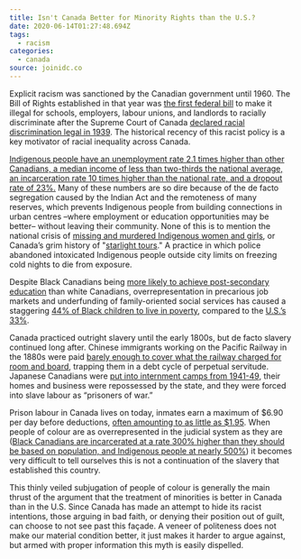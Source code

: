 ```yaml
---
title: Isn't Canada Better for Minority Rights than the U.S.?
date: 2020-06-14T01:27:48.694Z
tags:
  - racism
categories:
  - canada
source: joinidc.co
---
```

Explicit racism was sanctioned by the Canadian government until 1960. The Bill of Rights established in that year was [the first federal bill](https://laws-lois.justice.gc.ca/eng/acts/c-12.3/page-1.html) to make it illegal for schools, employers, labour unions, and landlords to racially discriminate after the Supreme Court of Canada [declared racial discrimination legal in 1939](https://www.crrf-fcrr.ca/images/stories/pdf/ePubFaShLegRac.pdf). The historical recency of this racist policy is a key motivator of racial inequality across Canada.

[Indigenous people have an unemployment rate 2.1 times higher than other Canadians, a median income of less than two-thirds the national average, an incarceration rate 10 times higher than the national rate, and a dropout rate of 23%.](https://www.macleans.ca/wp-content/uploads/2015/01/CHARTS_MAC04-Gilmore.jpeg) Many of these numbers are so dire because of the de facto segregation caused by the Indian Act and the remoteness of many reserves, which prevents Indigenous people from building connections in urban centres –where employment or education opportunities may be better– without leaving their community. None of this is to mention the national crisis of [missing and murdered Indigenous women and girls](https://www.bbc.com/news/world-us-canada-48503545), or Canada’s grim history of "[starlight tours](https://www.hrw.org/sites/default/files/supporting_resources/canada_saskatchewan_submission_june_2017.pdf)." A practice in which police abandoned intoxicated Indigenous people outside city limits on freezing cold nights to die from exposure.

Despite Black Canadians being [more likely to achieve post-secondary education](https://www150.statcan.gc.ca/n1/pub/89-657-x/89-657-x2020002-eng.htm) than white Canadians,  overrepresentation in precarious job markets and underfunding of family-oriented social services has caused a staggering [44% of Black children to live in poverty](https://minorityrights.org/minorities/african-and-caribbean-canadians/), compared to the [U.S.’s 33%](http://www.nccp.org/media/releases/release_34.html).

Canada practiced outright slavery until the early 1800s, but de facto slavery continued long after. Chinese immigrants working on the Pacific Railway in the 1880s were paid [barely enough to cover what the railway charged for room and board](https://www2.gov.bc.ca/gov/content/governments/multiculturalism-anti-racism/chinese-legacy-bc/history/building-the-railway), trapping them in a debt cycle of perpetual servitude. Japanese Canadians were [put into internment camps from 1941-49](https://humanrights.ca/story/japanese-canadian-internment-and-the-struggle-for-redress#:~:text=Approximately%2012%2C000%20people%20were%20forced,of%20war%20camps%20in%20Ontario.), their homes and business were repossessed by the state, and they were forced into slave labour as “prisoners of war.”

Prison labour in Canada lives on today, inmates earn a maximum of $6.90 per day before deductions, [often amounting to as little as $1.95](https://business.financialpost.com/news/court-challenge-to-inmate-pay-places-prison-labour-program-in-the-crosshairs). When people of colour are as overrepresented in the judicial system as they are ([Black Canadians are incarcerated at a rate 300% higher than they should be based on population, and Indigenous people at nearly 500%](https://johnhoward.ca/blog/race-crime-justice-canada/)) it becomes very difficult to tell ourselves this is not a continuation of the slavery that established this country. 

This thinly veiled subjugation of people of colour is generally the main thrust of the argument that the treatment of minorities is better in Canada than in the U.S. Since Canada has made an attempt to hide its racist intentions, those arguing in bad faith, or denying their position out of guilt, can choose to not see past this façade. A veneer of politeness does not make our material condition better, it just makes it harder to argue against, but armed with proper information this myth is easily dispelled.